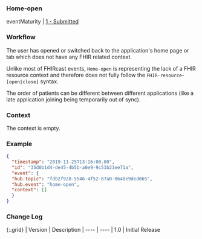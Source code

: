 ### Home-open

eventMaturity | [1 - Submitted](3-1-2-eventmaturitymodel.html)

### Workflow

The user has opened or switched back to the application's home page or tab which does not have any FHIR related context.

Unlike most of FHIRcast events, `Home-open` is representing the lack of a FHIR resource context and therefore does not fully follow the `FHIR-resource`-`[open|close]` syntax.

The order of patients can be different between different applications (like a late application joining being temporarily out of sync).

### Context

The context is empty.

### Example

```json
{
  "timestamp": "2019-11-25T13:16:00.00",
  "id": "35d0b1d4-de45-4b5b-a0e9-9c51b21ee71a",
  "event": {
  "hub.topic": "fdb2f928-5546-4f52-87a0-0648e9ded065", 
  "hub.event": "home-open", 
  "context": [] 
  }
}
```

### Change Log

{:.grid}
| Version | Description
| ---- | ----
| 1.0 | Initial Release
